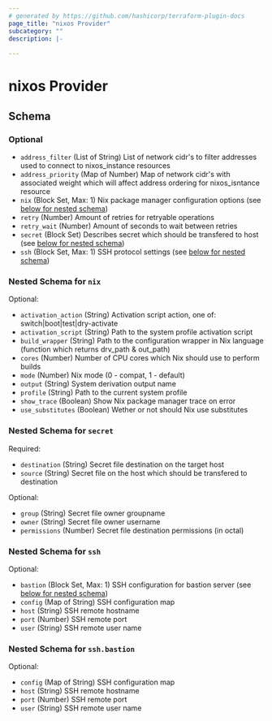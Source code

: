 ```yaml
---
# generated by https://github.com/hashicorp/terraform-plugin-docs
page_title: "nixos Provider"
subcategory: ""
description: |-
  
---
```


# nixos Provider





<!-- schema generated by tfplugindocs -->
## Schema

### Optional

- `address_filter` (List of String) List of network cidr's to filter addresses used to connect to nixos_instance resources
- `address_priority` (Map of Number) Map of network cidr's with associated weight which will affect address ordering for nixos_isntance resource
- `nix` (Block Set, Max: 1) Nix package manager configuration options (see [below for nested schema](#nestedblock--nix))
- `retry` (Number) Amount of retries for retryable operations
- `retry_wait` (Number) Amount of seconds to wait between retries
- `secret` (Block Set) Describes secret which should be transfered to host (see [below for nested schema](#nestedblock--secret))
- `ssh` (Block Set, Max: 1) SSH protocol settings (see [below for nested schema](#nestedblock--ssh))

<a id="nestedblock--nix"></a>
### Nested Schema for `nix`

Optional:

- `activation_action` (String) Activation script action, one of: switch|boot|test|dry-activate
- `activation_script` (String) Path to the system profile activation script
- `build_wrapper` (String) Path to the configuration wrapper in Nix language (function which returns drv_path & out_path)
- `cores` (Number) Number of CPU cores  which Nix should use to perform builds
- `mode` (Number) Nix mode (0 - compat, 1 - default)
- `output` (String) System derivation output name
- `profile` (String) Path to the current system profile
- `show_trace` (Boolean) Show Nix package manager trace on error
- `use_substitutes` (Boolean) Wether or not should Nix use substitutes


<a id="nestedblock--secret"></a>
### Nested Schema for `secret`

Required:

- `destination` (String) Secret file destination on the target host
- `source` (String) Secret file on the host which should be transfered to destination

Optional:

- `group` (String) Secret file owner groupname
- `owner` (String) Secret file owner username
- `permissions` (Number) Secret file destination permissions (in octal)


<a id="nestedblock--ssh"></a>
### Nested Schema for `ssh`

Optional:

- `bastion` (Block Set, Max: 1) SSH configuration for bastion server (see [below for nested schema](#nestedblock--ssh--bastion))
- `config` (Map of String) SSH configuration map
- `host` (String) SSH remote hostname
- `port` (Number) SSH remote port
- `user` (String) SSH remote user name

<a id="nestedblock--ssh--bastion"></a>
### Nested Schema for `ssh.bastion`

Optional:

- `config` (Map of String) SSH configuration map
- `host` (String) SSH remote hostname
- `port` (Number) SSH remote port
- `user` (String) SSH remote user name
